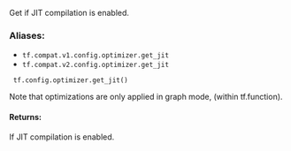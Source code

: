 Get if JIT compilation is enabled.
### Aliases:
- `tf.compat.v1.config.optimizer.get_jit`
- `tf.compat.v2.config.optimizer.get_jit`

```
 tf.config.optimizer.get_jit()
```
Note that optimizations are only applied in graph mode, (within tf.function).
#### Returns:
If JIT compilation is enabled.
